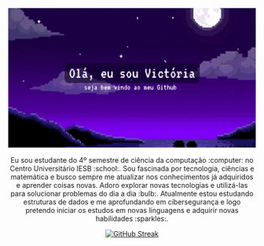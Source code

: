 
<div id="header" align="center">
  <img src="https://github.com/vicfior/vicfior/blob/f0d3adad0aa048a505a1b8cbbc2a8b3c1c5c9fb6/imagens/capa-gif.gif" width="540"/>
</div>
<p align="center">
Eu sou estudante do 4º semestre de ciência da computação :computer: no Centro Universitário IESB :school:. Sou fascinada por tecnologia, ciências e matemática e busco sempre me atualizar nos conhecimentos já adquiridos e aprender coisas novas. Adoro explorar novas tecnologias e utilizá-las para solucionar problemas do dia a dia :bulb:. Atualmente estou estudando estruturas de dados e me aprofundando em cibersegurança e logo pretendo iniciar os estudos em novas linguagens e adquirir novas habilidades :sparkles:.</p> 
<p align="center">
<a href="https://git.io/streak-stats"><img src="https://github-readme-streak-stats.herokuapp.com?user=vicfior&theme=modern-lilac2&hide_border=true&locale=pt_BR" alt="GitHub Streak" /></a>
</p>
